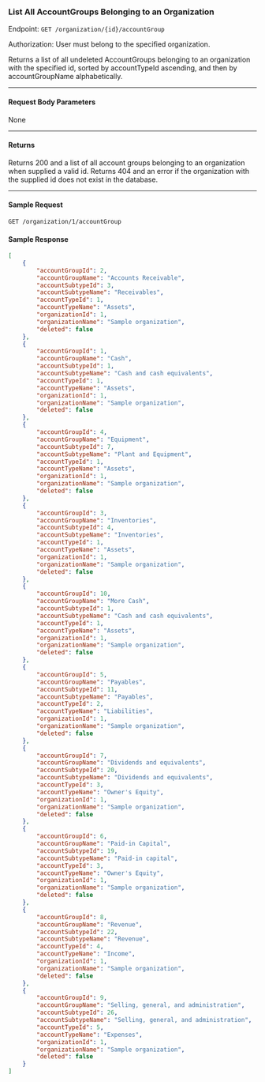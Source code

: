 ### List All AccountGroups Belonging to an Organization

Endpoint: `GET /organization/{id}/accountGroup`

Authorization: User must belong to the specified organization.

Returns a list of all undeleted AccountGroups belonging to an organization with the specified id, sorted by accountTypeId ascending, and then by accountGroupName alphabetically.
___
#### Request Body Parameters
None
___
#### Returns
Returns 200 and a list of all account groups belonging to an organization when supplied a valid id. Returns 404 and an error if the organization with the supplied id does not exist in the database.
___
#### Sample Request
`GET /organization/1/accountGroup`
<br/>

#### Sample Response
```json
[
    {
        "accountGroupId": 2,
        "accountGroupName": "Accounts Receivable",
        "accountSubtypeId": 3,
        "accountSubtypeName": "Receivables",
        "accountTypeId": 1,
        "accountTypeName": "Assets",
        "organizationId": 1,
        "organizationName": "Sample organization",
        "deleted": false
    },
    {
        "accountGroupId": 1,
        "accountGroupName": "Cash",
        "accountSubtypeId": 1,
        "accountSubtypeName": "Cash and cash equivalents",
        "accountTypeId": 1,
        "accountTypeName": "Assets",
        "organizationId": 1,
        "organizationName": "Sample organization",
        "deleted": false
    },
    {
        "accountGroupId": 4,
        "accountGroupName": "Equipment",
        "accountSubtypeId": 7,
        "accountSubtypeName": "Plant and Equipment",
        "accountTypeId": 1,
        "accountTypeName": "Assets",
        "organizationId": 1,
        "organizationName": "Sample organization",
        "deleted": false
    },
    {
        "accountGroupId": 3,
        "accountGroupName": "Inventories",
        "accountSubtypeId": 4,
        "accountSubtypeName": "Inventories",
        "accountTypeId": 1,
        "accountTypeName": "Assets",
        "organizationId": 1,
        "organizationName": "Sample organization",
        "deleted": false
    },
    {
        "accountGroupId": 10,
        "accountGroupName": "More Cash",
        "accountSubtypeId": 1,
        "accountSubtypeName": "Cash and cash equivalents",
        "accountTypeId": 1,
        "accountTypeName": "Assets",
        "organizationId": 1,
        "organizationName": "Sample organization",
        "deleted": false
    },
    {
        "accountGroupId": 5,
        "accountGroupName": "Payables",
        "accountSubtypeId": 11,
        "accountSubtypeName": "Payables",
        "accountTypeId": 2,
        "accountTypeName": "Liabilities",
        "organizationId": 1,
        "organizationName": "Sample organization",
        "deleted": false
    },
    {
        "accountGroupId": 7,
        "accountGroupName": "Dividends and equivalents",
        "accountSubtypeId": 20,
        "accountSubtypeName": "Dividends and equivalents",
        "accountTypeId": 3,
        "accountTypeName": "Owner's Equity",
        "organizationId": 1,
        "organizationName": "Sample organization",
        "deleted": false
    },
    {
        "accountGroupId": 6,
        "accountGroupName": "Paid-in Capital",
        "accountSubtypeId": 19,
        "accountSubtypeName": "Paid-in capital",
        "accountTypeId": 3,
        "accountTypeName": "Owner's Equity",
        "organizationId": 1,
        "organizationName": "Sample organization",
        "deleted": false
    },
    {
        "accountGroupId": 8,
        "accountGroupName": "Revenue",
        "accountSubtypeId": 22,
        "accountSubtypeName": "Revenue",
        "accountTypeId": 4,
        "accountTypeName": "Income",
        "organizationId": 1,
        "organizationName": "Sample organization",
        "deleted": false
    },
    {
        "accountGroupId": 9,
        "accountGroupName": "Selling, general, and administration",
        "accountSubtypeId": 26,
        "accountSubtypeName": "Selling, general, and administration",
        "accountTypeId": 5,
        "accountTypeName": "Expenses",
        "organizationId": 1,
        "organizationName": "Sample organization",
        "deleted": false
    }
]
```
